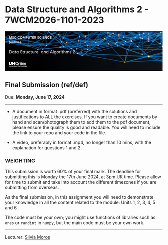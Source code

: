 # Data Structure and Algorithms 2 - 7WCM2026-1101-2023
![DSA](CS2.png)
## Final Submission (ref/def)

Due: **Monday, June 17, 2024**
________________________________

 - A document in format .pdf (preferred) with the solutions and
 justifications to ALL the exercises. If you want to create documents by hand and scan/photograph them to add them to the pdf document, please ensure the quality is good and readable. You will need to include the link to your repo and your code in the file.

- A video, preferably in format .mp4, no longer than 10 mins, with the explanation for questions 1 and 2.

### WEIGHTING
This submission is worth 60% of your final mark. The deadline for submitting this is Monday the 17th
June 2024, at 3pm UK time. Please allow for time to submit and take into account the different
timezones if you are submitting from overseas.

As the final submission, in this assignment you will need to demonstrate your knowledge in all the content related to the module: Units 1, 2, 3, 4, 5 and 6.

The code must be your own; you might use functions of libraries such as `ones` or `randint` in `numpy`, but the main code must be your own work.
_______________________________
Lecturer: <a href="https://researchprofiles.herts.ac.uk/en/persons/s%C3%ADlvia-moros-espanol" target="_black">Silvia Moros</a>
